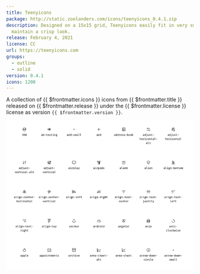 ```yaml
---
title: Teenyicons
package: http://static.zoolanders.com/icons/teenyicons_0.4.1.zip
description: Designed on a 15x15 grid, Teenyicons easily fit in very small spaces and
  maintain a crisp look.
release: February 4, 2021
license: CC
url: https://teenyicons.com
groups:
  - outline
  - solid
version: 0.4.1
icons: 1200
---
```


<!--@include: ../_partials/intro-collection-->

A collection of {{ $frontmatter.icons }} icons from <a :href="$frontmatter.url" target="_blank">{{ $frontmatter.title }}</a> released on {{ $frontmatter.release }} under the {{ $frontmatter.license }} license as version `{{ $frontmatter.version }}`.

![Teenyicons Icon Collection](../assets/collection-teenyicons.webp)
